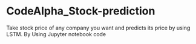 # CodeAlpha_Stock-prediction

Take stock price of any company you want and predicts
its price by using LSTM. By Using  Jupyter notebook
code

